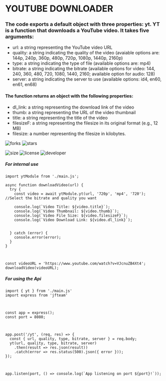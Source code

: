 # YOUTUBE DOWNLOADER

### The code exports a default object with three properties: yt. YT is a function that downloads a YouTube video. It takes five arguments:

* url: a string representing the YouTube video URL
* quality: a string indicating the quality of the video (avaiable options are: 144p, 240p, 360p, 480p, 720p, 1080p, 1440p, 2160p)
* type: a string indicating the type of file (available options are: mp4)
* bitrate: a string indicating the bitrate (available options for video: 144, 240, 360, 480, 720, 1080, 1440, 2160; available option for audio: 128)
* server: a string indicating the server to use (available options: id4, en60, en61, en68)



#### The function returns an object with the following properties:

* dl_link: a string representing the download link of the video
* thumb: a string representing the URL of the video thumbnail
* title: a string representing the title of the video
* filesizeF: a string representing the filesize in its original format (e.g., 12 MB)
* filesize: a number representing the filesize in kilobytes.


![forks](https://img.shields.io/github/forks/ravindudil5han/youtube-video-downloader-and-api?label=Forks&style=social)
![stars](https://img.shields.io/github/stars/ravindudil5han/youtube-video-downloader-and-api?style=social)

![size](https://img.shields.io/github/repo-size/ravindudil5han/youtube-video-downloader-and-api?color=purple&label=Repo%20Size&style=plastic)
![license](https://img.shields.io/github/license/ravindudil5han/youtube-video-downloader-and-api?color=purple&label=License&style=plastic)
![developer](https://img.shields.io/static/v1?label=Author&message=Dilshan&color=purple&style=plastic)


##### For internal use

```
import ytModule from './main.js';

async function downloadVideo(url) {
  try {
    const video = await ytModule.yt(url, '720p', 'mp4', '720'); //Select the bitrate and quality you want
  
    console.log(`Video Title: ${video.title}`);
    console.log(`Video Thumbnail: ${video.thumb}`);
    console.log(`Video File Size: ${video.filesizeF}`);
    console.log(`Video Download Link: ${video.dl_link}`);

    
  } catch (error) {
    console.error(error);
  }
}



const videoURL = 'https://www.youtube.com/watch?v=VJcnuZB4Xt4';
downloadVideo(videoURL);
```

##### For using the Api

```
import { yt } from './main.js'
import express from 'jfteam'



const app = express();
const port = 8080;



app.post('/yt', (req, res) => {
  const { url, quality, type, bitrate, server } = req.body;
  yt(url, quality, type, bitrate, server)
    .then(result => res.json(result))
    .catch(error => res.status(500).json({ error }));
});



app.listen(port, () => console.log(`App listening on port ${port}!`));
```





